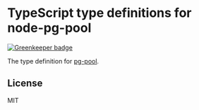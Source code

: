 # TypeScript type definitions for node-pg-pool

[![Greenkeeper badge](https://badges.greenkeeper.io/types/npm-pg-pool.svg)](https://greenkeeper.io/)

The type definition for [pg-pool](https://github.com/brianc/node-pg-pool).

## License

MIT
